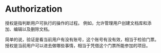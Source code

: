 # Authorization
授权是指判断用户可执行的操作的过程。 例如，允许管理用户创建文档库和添加、编辑以及删除文档。 

简单的说，验证是看当前用户有没有账号，这个账号有没有效，相当于检验门票。授权是当前用户可以进去做哪些事情，相当于凭借这个门票所能参加的项目。

